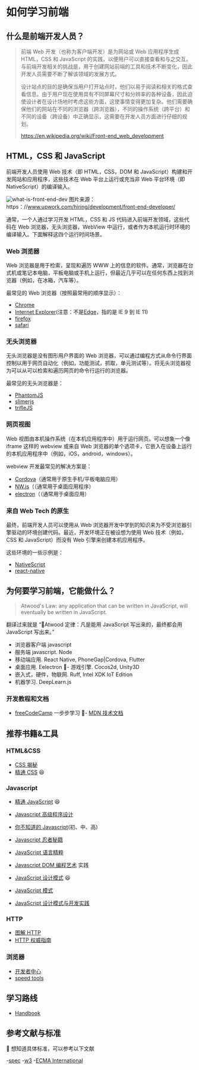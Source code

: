 # 如何学习前端

## 什么是前端开发人员？

> 前端 Web 开发（也称为客户端开发）是为网站或 Web 应用程序生成 HTML，CSS 和 JavaScript 的实践，以便用户可以直接查看和与之交互。与前端开发相关的挑战是，用于创建网站前端的工具和技术不断变化，因此开发人员需要不断了解该领域的发展方式。
>
> 设计站点的目的是确保当用户打开站点时，他们以易于阅读和相关的格式查看信息。由于用户现在使用具有不同屏幕尺寸和分辨率的各种设备，因此迫使设计者在设计场地时考虑这些方面，这使事情变得更加复杂。他们需要确保他们的网站在不同的浏览器（跨浏览器），不同的操作系统（跨平台）和不同的设备（跨设备）中正确显示，这需要在开发人员方面进行仔细的规划。
>
> https://en.wikipedia.org/wiki/Front-end_web_development

## HTML，CSS 和 JavaScript

前端开发人员使用 Web 技术（即 HTML，CSS，DOM 和 JavaScript）构建和开发网站和应用程序，这些技术在 Web 平台上运行或充当非 Web 平台环境（即 NativeScript）的编译输入。

![what-is-front-end-dev](/hanklog/images/what-is-front-end-dev.png)
图片来源：https：//www.upwork.com/hiring/development/front-end-developer/

通常，一个人通过学习开发 HTML，CSS 和 JS 代码进入前端开发领域，这些代码在 Web 浏览器，无头浏览器，WebView 中运行，或者作为本机运行时环境的编译输入。下面解释这四个运行时间场景。

### Web 浏览器

Web 浏览器是用于检索，呈现和遍历 WWW 上的信息的软件。通常，浏览器在台式机或笔记本电脑，平板电脑或手机上运行，​​ 但最近几乎可以在任何东西上找到浏览器（例如，在冰箱，汽车等）。

最常见的 Web 浏览器（按照最常用的顺序显示）：

- [Chrome](http://www.google.com/chrome/)
- [Internet Explorer](https://en.wikipedia.org/wiki/Internet_Explorer)(注意：不是[Edge](http://dev.modern.ie/)，指的是 IE 9 到 IE 11)
- [firefox](https://www.mozilla.org/firefox/)
- [safari](http://www.apple.com/safari/)

### 无头浏览器

无头浏览器是没有图形用户界面的 Web 浏览器，可以通过编程方式从命令行界面控制以用于网页自动化（例如，功能测试，抓取，单元测试等）。将无头浏览器视为可以从可以检索和遍历网页的命令行运行的浏览器。

最常见的无头浏览器是：

- [PhantomJS](http://phantomjs.org/)
- [slimerjs](http://slimerjs.org/)
- [trifleJS](http://triflejs.org/)

### 网页视图

Web 视图由本机操作系统（在本机应用程序中）用于运行网页。可以想象一个像 iframe 这样的 webview 或来自 Web 浏览器的单个选项卡，它嵌入在设备上运行的本机应用程序中（例如，iOS，android，windows）。

webview 开发最常见的解决方案是：

- [Cordova](https://cordova.apache.org/)（通常用于原生手机/平板电脑应用）
- [NW.js](https://github.com/nwjs/nw.js)（（通常用于桌面应用程序）
- [electron](http://electron.atom.io/)（（通常用于桌面应用）

### 来自 Web Tech 的原生

最终，前端开发人员可以使用从 Web 浏览器开发中学到的知识来为不受浏览器引擎驱动的环境创建代码。最近，开发环境正在被设想为使用 Web 技术（例如，CSS 和 JavaScript）而没有 Web 引擎来创建本机应用程序。

这些环境的一些示例是：

- [NativeScript](https://www.nativescript.org/)
- [react-native](https://facebook.github.io/react-native/)

## 为何要学习前端，它能做什么？

> Atwood's Law: any application that can be written in JavaScript, will eventually be written in JavaScript.

翻译过来就是 “Atwood 定律：凡是能用 JavaScript 写出来的，最终都会用 JavaScript 写出来。”

- 浏览器客户端 javascript
- 服务端 javascript. Node
- 移动端应用. React Native, PhoneGap|Cordova, Flutter
- 桌面应用. Eelectron
  - 游戏引擎. Cocos2d, Unity3D
- 嵌入式，硬件，物联网. Ruff, Intel XDK IoT Edition
- 机器学习. DeepLearn.js

### 开发教程和文档

- [freeCodeCamp](https://github.com/freeCodeCamp/freeCodeCamp) 一步步学习
  - [MDN 技术文档](https://developer.mozilla.org/zh-CN/docs/Web)

## 推荐书籍&工具

### HTML&CSS

- [CSS 揭秘](https://book.douban.com/subject/26745943/)
- [精通 CSS](https://book.douban.com/subject/4736167/) :laughing:

### Javascript

- [精通 JavaScript](https://book.douban.com/subject/3007076/) :laughing:
- [Javascript 高级程序设计](https://book.douban.com/subject/10546125/)
- [你不知道的 Javascript](https://read.douban.com/ebook/12051836/)(初、中、高)
- [Javascript 忍者秘籍](https://book.douban.com/subject/30143702/)
- [JavaScript 语言精粹](https://book.douban.com/subject/3590768/)
- [Javascript DOM 编程艺术](https://book.douban.com/subject/6038371/) 实践

- [JavaScript 设计模式](https://book.douban.com/subject/3329540/) :laughing:
- [JavaScript 模式](https://book.douban.com/subject/11506062/)
- [JavaScript 设计模式与开发实践](https://book.douban.com/subject/26382780/)

### HTTP

- [图解 HTTP](https://book.douban.com/subject/25863515/)
- [HTTP 权威指南](https://book.douban.com/subject/10746113/)

### 浏览器

- [开发者中心](https://developers.google.com/web/?hl=zh-cn)
- [speed tools](https://developers.google.com/speed/?hl=zh-CN)

## 学习路线

- [Handbook](https://frontendmasters.com/books/front-end-handbook/2017/)

## 参考文献与标准

 想知道具体标准，可以参考以下文献

-[spec](https://html.spec.whatwg.org/multipage/dom.html#kinds-of-content) -[w3](http://www.w3.org/TR/html/dom.html#kinds-of-content) -[ECMA International](http://www.ecma-international.org/ecma-262/5.1/#sec-11.9.3)

